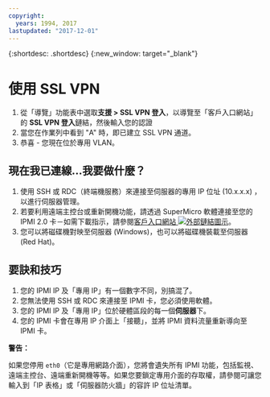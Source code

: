 ```yaml
---
copyright:
  years: 1994, 2017
lastupdated: "2017-12-01"
---
```


{:shortdesc: .shortdesc}
{:new_window: target="_blank"}

# 使用 SSL VPN

1. 從「導覽」功能表中選取**支援 > SSL VPN 登入**，以導覽至「客戶入口網站」的 **SSL VPN 登入**鏈結，然後輸入您的認證
2. 當您在作業列中看到 "A" 時，即已建立 SSL VPN 通道。
3. 恭喜 - 您現在位於專用 VLAN。

## 現在我已連線...我要做什麼？

1. 使用 SSH 或 RDC（終端機服務）來連接至伺服器的專用 IP 位址 (10.x.x.x) ，以進行伺服器管理。
2. 若要利用遠端主控台或重新開機功能，請透過 SuperMicro 軟體連接至您的 IPMI 2.0 卡－如需下載指示，請參閱[客戶入口網站 ![外部鏈結圖示](../../icons/launch-glyph.svg "外部鏈結圖示")](https://control.softlayer.com/)。
3. 您可以將磁碟機對映至伺服器 (Windows)，也可以將磁碟機裝載至伺服器 (Red Hat)。

## 要訣和技巧

1. 您的 IPMI IP 及「專用 IP」有一個數字不同，別搞混了。
2. 您無法使用 SSH 或 RDC 來連接至 IPMI 卡，您必須使用軟體。
3. 您的 IPMI IP 及「專用 IP」位於硬體區段的每一個**伺服器**下。
4. 您的 IPMI 卡會在專用 IP 介面上「接聽」，並將 IPMI 資料流量重新導向至 IPMI 卡。

**警告：**

如果您停用 `eth0`（它是專用網路介面），您將會遺失所有 IPMI 功能，包括監視、遠端主控台、遠端重新開機等等。如果您要鎖定專用介面的存取權，請參閱可讓您輸入到「IP 表格」或「伺服器防火牆」的容許 IP 位址清單。

